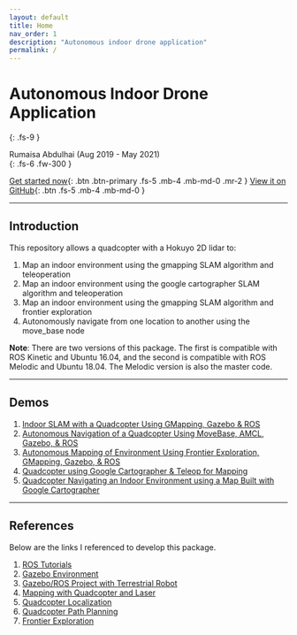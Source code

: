 ```yaml
---
layout: default
title: Home
nav_order: 1
description: "Autonomous indoor drone application"
permalink: /
---
```


# Autonomous Indoor Drone Application
{: .fs-9 }

Rumaisa Abdulhai (Aug 2019 - May 2021)<br>
{: .fs-6 .fw-300 }

[Get started now](/quad_sim/installation.html){: .btn .btn-primary .fs-5 .mb-4 .mb-md-0 .mr-2 } [View it on GitHub](https://github.com/rumaisaabdulhai/quad_sim){: .btn .fs-5 .mb-4 .mb-md-0 }

---

## Introduction

This repository allows a quadcopter with a Hokuyo 2D lidar to:

1. Map an indoor environment using the gmapping SLAM algorithm and teleoperation
2. Map an indoor environment using the google cartographer SLAM algorithm and teleoperation
3. Map an indoor environment using the gmapping SLAM algorithm and frontier exploration
4. Autonomously navigate from one location to another using the move_base node

**Note**: There are two versions of this package. The first is compatible with ROS Kinetic and Ubuntu 16.04, and the second is compatible with ROS Melodic and Ubuntu 18.04. The Melodic version is also the master code.

---

## Demos

1. [Indoor SLAM with a Quadcopter Using GMapping, Gazebo & ROS](https://youtu.be/1V5ocwOdLMg)
2. [Autonomous Navigation of a Quadcopter Using MoveBase, AMCL, Gazebo, & ROS](https://youtu.be/QdkYYYw5Tec)
3. [Autonomous Mapping of Environment Using Frontier Exploration, GMapping, Gazebo, & ROS](https://youtu.be/SNdfzReCWJQ)
5. [Quadcopter using Google Cartographer & Teleop for Mapping](https://youtu.be/KcQ23XDVEuY)
5. [Quadcopter Navigating an Indoor Environment using a Map Built with Google Cartographer](https://youtu.be/saH9n_xpQXI)
---

## References

Below are the links I referenced to develop this package.

1. [ROS Tutorials](http://wiki.ros.org/ROS/Tutorials)
2. [Gazebo Environment](http://gazebosim.org/tutorials?tut=model_editor)
3. [Gazebo/ROS Project with Terrestrial Robot](http://moorerobots.com/blog)
4. [Mapping with Quadcopter and Laser](https://youtu.be/dND4oCMqmRs)
5. [Quadcopter Localization](https://youtu.be/n6RjVbh3Vgc)
6. [Quadcopter Path Planning](https://youtu.be/JZqVPgu0KIw)
7. [Frontier Exploration](http://wiki.ros.org/rrt_exploration/Tutorials)

